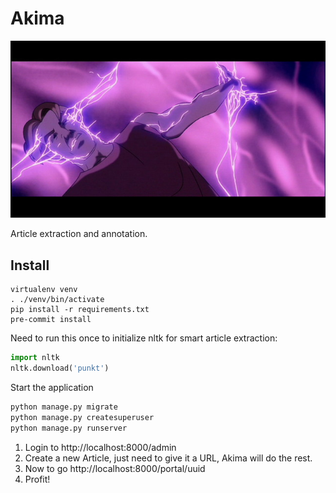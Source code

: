 # Akima
![Titan AE](img/titan-ae.jpg)

Article extraction and annotation.

## Install
```
virtualenv venv
. ./venv/bin/activate
pip install -r requirements.txt
pre-commit install
```

Need to run this once to initialize nltk for smart article extraction:

```python
import nltk
nltk.download('punkt')
```

Start the application

```bash
python manage.py migrate
python manage.py createsuperuser
python manage.py runserver
```

1. Login to http://localhost:8000/admin
2. Create a new Article, just need to give it a URL, Akima will do the rest.
3. Now to go http://localhost:8000/portal/uuid
4. Profit!
